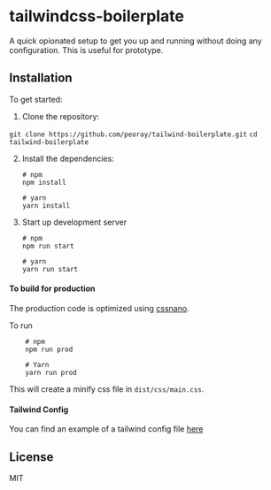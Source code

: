 # tailwindcss-boilerplate

A quick opionated setup to get you up and running without doing any configuration. This is useful for prototype.

## Installation

To get started:

1. Clone the repository:

`git clone https://github.com/peoray/tailwind-boilerplate.git`
`cd tailwind-boilerplate`

2. Install the dependencies:
    ```
    # npm
    npm install

    # yarn
    yarn install
    ```

3. Start up development server
    ```
    # npm
    npm run start

    # yarn
    yarn run start
    ```

#### To build for production

The production code is optimized using [cssnano](https://cssnano.co/). 

To run

```
    # npm
    npm run prod

    # Yarn
    yarn run prod
   ```
This will create a minify css file in `dist/css/main.css`.

#### Tailwind Config

You can find an example of a tailwind config file [here](https://gist.github.com/peoray/43d0695faf1f52b1a4c087ef99c74686)

## License

MIT
